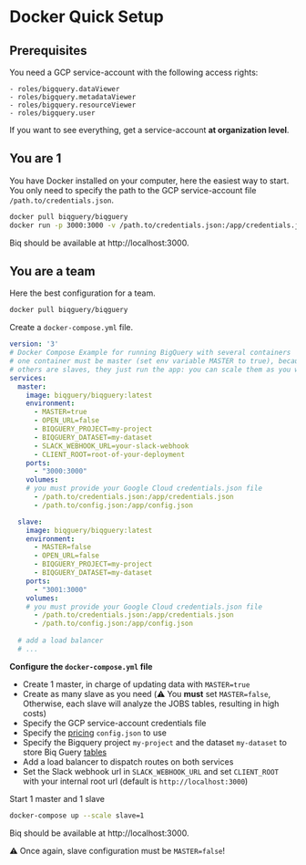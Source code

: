 # Docker Quick Setup

## Prerequisites

You need a GCP service-account with the following access rights:
```
- roles/bigquery.dataViewer
- roles/bigquery.metadataViewer
- roles/bigquery.resourceViewer
- roles/bigquery.user
```

If you want to see everything, get a service-account **at organization level**.

## You are 1

You have Docker installed on your computer, here the easiest way to start. You only need to specify the path to the GCP service-account file `/path.to/credentials.json`.

```sh
docker pull biqguery/biqguery
docker run -p 3000:3000 -v /path.to/credentials.json:/app/credentials.json biqguery
```

Biq should be available at http://localhost:3000.

## You are a team

Here the best configuration for a team.

```sh
docker pull biqguery/biqguery
```

Create a `docker-compose.yml` file.

```yml
version: '3'
# Docker Compose Example for running BigQuery with several containers
# one container must be master (set env variable MASTER to true), because it runs some init commands
# others are slaves, they just run the app: you can scale them as you want
services:
  master:
    image: biqguery/biqguery:latest
    environment:
      - MASTER=true
      - OPEN_URL=false
      - BIQGUERY_PROJECT=my-project
      - BIQGUERY_DATASET=my-dataset
      - SLACK_WEBHOOK_URL=your-slack-webhook
      - CLIENT_ROOT=root-of-your-deployment
    ports:
      - "3000:3000"
    volumes:
    # you must provide your Google Cloud credentials.json file
      - /path.to/credentials.json:/app/credentials.json
      - /path.to/config.json:/app/config.json

  slave:
    image: biqguery/biqguery:latest
    environment:
      - MASTER=false
      - OPEN_URL=false
      - BIQGUERY_PROJECT=my-project
      - BIQGUERY_DATASET=my-dataset
    ports:
      - "3001:3000"
    volumes:
    # you must provide your Google Cloud credentials.json file
      - /path.to/credentials.json:/app/credentials.json
      - /path.to/config.json:/app/config.json
  
  # add a load balancer
  # ...
```

**Configure the `docker-compose.yml` file**

- Create 1 master, in charge of updating data with `MASTER=true`
- Create as many slave as you need (⚠️ You **must** set `MASTER=false`, Otherwise, each slave will analyze the JOBS tables, resulting in high costs)
- Specify the GCP service-account credentials file
- Specify the [pricing](https://github.com/biqguery/docs/blob/main/README.md#setup-gcp-pricing) `config.json` to use
- Specify the Bigquery project `my-project` and the dataset `my-dataset` to store Biq Guery [tables](https://github.com/biqguery/docs/blob/main/README.md#temporary-tables-vs-non-temporary-tables)
- Add a load balancer to dispatch routes on both services
- Set the Slack webhook url in `SLACK_WEBHOOK_URL` and set `CLIENT_ROOT` with your internal root url (default is `http://localhost:3000`)

Start 1 master and 1 slave

```sh
docker-compose up --scale slave=1
```

Biq should be available at http://localhost:3000.

⚠️ Once again, slave configuration must be `MASTER=false`! 
